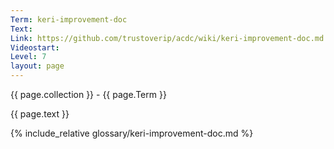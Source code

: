 ```yaml
---
Term: keri-improvement-doc
Text: 
Link: https://github.com/trustoverip/acdc/wiki/keri-improvement-doc.md
Videostart: 
Level: 7
layout: page
---
```


{{ page.collection }} - {{ page.Term }}

   {{ page.text }}

{% include_relative glossary/keri-improvement-doc.md %}
